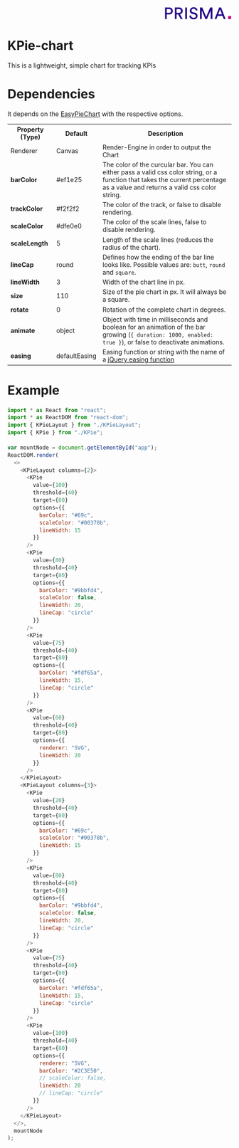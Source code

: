 <div align="right"><a target="myNextJob" href="https://www.prisma-capacity.eu/careers#job-offers">
    <img class="inline" src="prisma.png">
</a></div>

# KPie-chart

This is a lightweight, simple chart for tracking KPIs

# Dependencies

It depends on the [EasyPieChart](https://github.com/jolo-dev/easypiechart-v2) with the respective options.

<table>
    <tr>
        <th>Property (Type)</th>
        <th>Default</th>
        <th>Description</th>
    </tr>
    <tr>
        <td>Renderer</td>
        <td>Canvas</td>
        <td>Render-Engine in order to output the Chart</td>
    </tr>
    <tr>
        <td><strong>barColor</strong></td>
        <td>#ef1e25</td>
        <td>The color of the curcular bar. You can either pass a valid css color string, or a function that takes the current percentage as a value and returns a valid css color string.</td>
    </tr>
    <tr>
        <td><strong>trackColor</strong></td>
        <td>#f2f2f2</td>
        <td>The color of the track, or false to disable rendering.</td>
    </tr>
    <tr>
        <td><strong>scaleColor</strong></td>
        <td>#dfe0e0</td>
        <td>The color of the scale lines, false to disable rendering.</td>
    </tr>
    <tr>
        <td><strong>scaleLength</strong></td>
        <td>5</td>
        <td>Length of the scale lines (reduces the radius of the chart).</td>
    </tr>
    <tr>
        <td><strong>lineCap</strong></td>
        <td>round</td>
        <td>Defines how the ending of the bar line looks like. Possible values are: <code>butt</code>, <code>round</code> and <code>square</code>.</td>
    </tr>
    <tr>
        <td><strong>lineWidth</strong></td>
        <td>3</td>
        <td>Width of the chart line in px.</td>
    </tr>
    <tr>
        <td><strong>size</strong></td>
        <td>110</td>
        <td>Size of the pie chart in px. It will always be a square.</td>
    </tr>
        <tr>
        <td><strong>rotate</strong></td>
        <td>0</td>
        <td>Rotation of the complete chart in degrees.</td>
    </tr>
    <tr>
        <td><strong>animate</strong></td>
        <td>object</td>
        <td>Object with time in milliseconds and boolean for an animation of the bar growing (<code>{ duration: 1000, enabled: true }</code>), or false to deactivate animations.</td>
    </tr>
    <tr>
        <td><strong>easing</strong></td>
        <td>defaultEasing</td>
        <td>Easing function or string with the name of a <a href="http://gsgd.co.uk/sandbox/jquery/easing/" target="_blank">jQuery easing function</a></td>
    </tr>
</table>

# Example

```javascript
import * as React from "react";
import * as ReactDOM from "react-dom";
import { KPieLayout } from "./KPieLayout";
import { KPie } from "./KPie";

var mountNode = document.getElementById("app");
ReactDOM.render(
  <>
    <KPieLayout columns={2}>
      <KPie
        value={100}
        threshold={40}
        target={80}
        options={{
          barColor: "#69c",
          scaleColor: "#00378b",
          lineWidth: 15
        }}
      />
      <KPie
        value={80}
        threshold={40}
        target={80}
        options={{
          barColor: "#9bbfd4",
          scaleColor: false,
          lineWidth: 20,
          lineCap: "circle"
        }}
      />
      <KPie
        value={75}
        threshold={40}
        target={80}
        options={{
          barColor: "#fdf65a",
          lineWidth: 15,
          lineCap: "circle"
        }}
      />
      <KPie
        value={60}
        threshold={40}
        target={80}
        options={{
          renderer: "SVG",
          lineWidth: 20
        }}
      />
    </KPieLayout>
    <KPieLayout columns={3}>
      <KPie
        value={20}
        threshold={40}
        target={80}
        options={{
          barColor: "#69c",
          scaleColor: "#00378b",
          lineWidth: 15
        }}
      />
      <KPie
        value={80}
        threshold={40}
        target={80}
        options={{
          barColor: "#9bbfd4",
          scaleColor: false,
          lineWidth: 20,
          lineCap: "circle"
        }}
      />
      <KPie
        value={75}
        threshold={40}
        target={80}
        options={{
          barColor: "#fdf65a",
          lineWidth: 15,
          lineCap: "circle"
        }}
      />
      <KPie
        value={100}
        threshold={40}
        target={80}
        options={{
          renderer: "SVG",
          barColor: "#2C3E50",
          // scaleColor: false,
          lineWidth: 20
          // lineCap: "circle"
        }}
      />
    </KPieLayout>
  </>,
  mountNode
);
```
